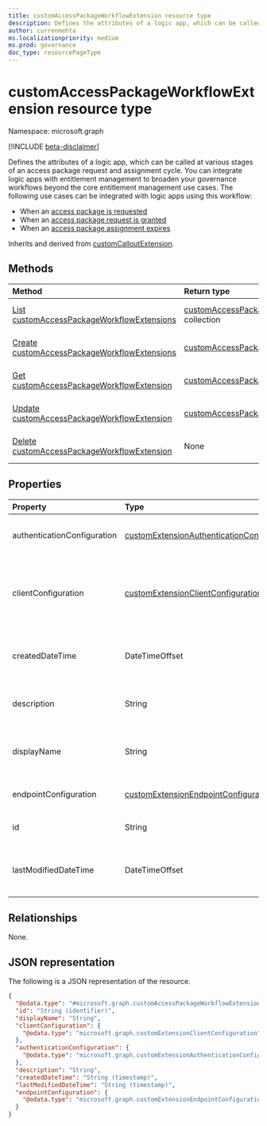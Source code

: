 ```yaml
---
title: customAccessPackageWorkflowExtension resource type
description: Defines the attributes of a logic app, which can be called at various stages of an access package request and assignment cycle.
author: currenmehta
ms.localizationpriority: medium
ms.prod: governance
doc_type: resourcePageType
---
```


# customAccessPackageWorkflowExtension resource type

Namespace: microsoft.graph

[!INCLUDE [beta-disclaimer](../../includes/beta-disclaimer.md)]

Defines the attributes of a logic app, which can be called at various stages of an access package request and assignment cycle. You can integrate logic apps with entitlement management to broaden your governance workflows beyond the core entitlement management use cases. The following use cases can be integrated with logic apps using this workflow:
- When an [access package is requested](accesspackageassignmentrequest.md)
- When an [access package request is granted](accesspackageassignment.md)
- When an [access package assignment expires](accesspackageassignment.md)

Inherits and derived from [customCalloutExtension](../resources/customcalloutextension.md).

## Methods

| Method                                                                                                                    | Return type                                                                                             | Description                                                                                                                                     |
| :------------------------------------------------------------------------------------------------------------------------ | :------------------------------------------------------------------------------------------------------ | :---------------------------------------------------------------------------------------------------------------------------------------------- |
| [List customAccessPackageWorkflowExtensions](../api/accesspackagecatalog-list-customaccesspackageworkflowextensions.md)   | [customAccessPackageWorkflowExtension](../resources/customaccesspackageworkflowextension.md) collection | Get a list of the [customAccessPackageWorkflowExtension](../resources/customaccesspackageworkflowextension.md) objects and their properties.    |
| [Create customAccessPackageWorkflowExtensions](../api/accesspackagecatalog-post-customaccesspackageworkflowextensions.md) | [customAccessPackageWorkflowExtension](../resources/customaccesspackageworkflowextension.md)            | Create a new [customAccessPackageWorkflowExtension](../resources/customaccesspackageworkflowextension.md) object.                               |
| [Get customAccessPackageWorkflowExtension](../api/customaccesspackageworkflowextension-get.md)                            | [customAccessPackageWorkflowExtension](../resources/customaccesspackageworkflowextension.md)            | Read the properties and relationships of a [customAccessPackageWorkflowExtension](../resources/customaccesspackageworkflowextension.md) object. |
| [Update customAccessPackageWorkflowExtension](../api/customaccesspackageworkflowextension-update.md)                      | [customAccessPackageWorkflowExtension](../resources/customaccesspackageworkflowextension.md)            | Update the properties of a [customAccessPackageWorkflowExtension](../resources/customaccesspackageworkflowextension.md) object.                 |
| [Delete customAccessPackageWorkflowExtension](../api/customaccesspackageworkflowextension-delete.md)                      | None                                                                                                    | Deletes a [customAccessPackageWorkflowExtension](../resources/customaccesspackageworkflowextension.md) object.                                  |

## Properties

| Property                    | Type                                                                                                     | Description                                                                                                                                                                                                                                                                                 |
| :-------------------------- | :------------------------------------------------------------------------------------------------------- | :------------------------------------------------------------------------------------------------------------------------------------------------------------------------------------------------------------------------------------------------------------------------------------------ |
| authenticationConfiguration | [customExtensionAuthenticationConfiguration](../resources/customextensionauthenticationconfiguration.md) | Configuration for securing the API call to the logic app. For example, using OAuth client credentials flow. Inherited from [customCalloutExtension](../resources/customcalloutextension.md).                                                                                                |
| clientConfiguration         | [customExtensionClientConfiguration](../resources/customextensionclientconfiguration.md)                 | HTTP connection settings that define how long Azure AD can wait for a connection to a logic app, how many times you can retry a timed-out connection and the exception scenarios when retries are allowed. Inherited from [customCalloutExtension](../resources/customcalloutextension.md). |
| createdDateTime             | DateTimeOffset                                                                                           | Represents date and time information using ISO 8601 format and is always in UTC time. For example, midnight UTC on Jan 1, 2014 is `2014-01-01T00:00:00Z`. Read-only.                                                                                                                        |
| description                 | String                                                                                                   | Description for the customAccessPackageWorkflowExtension object. Inherited from [customCalloutExtension](../resources/customcalloutextension.md). Read only.                                                                                                                                |
| displayName                 | String                                                                                                   | Display name for the customAccessPackageWorkflowExtension object. Inherited from [customCalloutExtension](../resources/customcalloutextension.md). Read only. Supports `$filter` (`contains`).                                                                                              |
| endpointConfiguration       | [customExtensionEndpointConfiguration](../resources/customextensionendpointconfiguration.md)             | The type and details for configuring the endpoint to call the logic app's workflow. Inherited from [customCalloutExtension](../resources/customcalloutextension.md).                                                                                                                        |
| id                          | String                                                                                                   | Identifier for the customAccessPackageWorkflowExtension object. Inherited from [entity](../resources/entity.md).                                                                                                                                                                            |
| lastModifiedDateTime        | DateTimeOffset                                                                                           | Represents date and time information using ISO 8601 format and is always in UTC time. For example, midnight UTC on Jan 1, 2014 is `2014-01-01T00:00:00Z`. Read-only.                                                                                                                        |

## Relationships

None.

## JSON representation

The following is a JSON representation of the resource.

<!-- {
  "blockType": "resource",
  "keyProperty": "id",
  "@odata.type": "microsoft.graph.customAccessPackageWorkflowExtension",
  "baseType": "microsoft.graph.customCalloutExtension",
  "openType": false
}
-->

```json
{
  "@odata.type": "#microsoft.graph.customAccessPackageWorkflowExtension",
  "id": "String (identifier)",
  "displayName": "String",
  "clientConfiguration": {
    "@odata.type": "microsoft.graph.customExtensionClientConfiguration"
  },
  "authenticationConfiguration": {
    "@odata.type": "microsoft.graph.customExtensionAuthenticationConfiguration"
  },
  "description": "String",
  "createdDateTime": "String (timestamp)",
  "lastModifiedDateTime": "String (timestamp)",
  "endpointConfiguration": {
    "@odata.type": "microsoft.graph.customExtensionEndpointConfiguration"
  }
}
```
